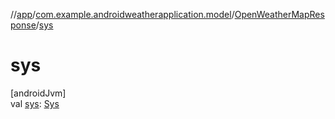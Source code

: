 //[app](../../../index.md)/[com.example.androidweatherapplication.model](../index.md)/[OpenWeatherMapResponse](index.md)/[sys](sys.md)

# sys

[androidJvm]\
val [sys](sys.md): [Sys](../-sys/index.md)
